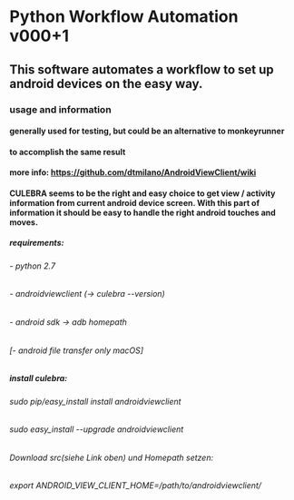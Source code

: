 # Python Workflow Automation v000+1
## This software automates a workflow to set up android devices on the easy way.

### usage and information
#### generally used for testing, but could be an alternative to monkeyrunner
#### to accomplish the same result
#### more info: https://github.com/dtmilano/AndroidViewClient/wiki

#### CULEBRA seems to be the right and easy choice to get view / activity information from current android device screen. With this part of information it should be easy to handle the right android touches and moves.

##### requirements:
###### - python 2.7
###### - androidviewclient (-> culebra --version)
###### - android sdk -> adb homepath
###### [- android file transfer only macOS]

##### install culebra:
###### sudo pip/easy_install install androidviewclient
###### sudo easy_install --upgrade androidviewclient
###### Download src(siehe Link oben) und Homepath setzen:
###### export ANDROID_VIEW_CLIENT_HOME=/path/to/androidviewclient/